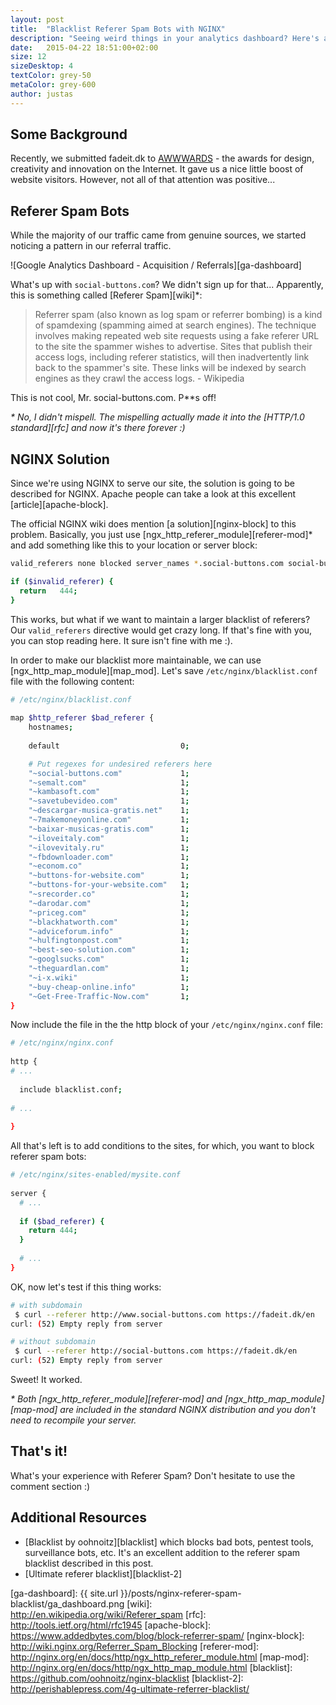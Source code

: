 ```yaml
---
layout: post
title:  "Blacklist Referer Spam Bots with NGINX"
description: "Seeing weird things in your analytics dashboard? Here's an easy approach for blacklisting Referer Spam Bots with NGINX."
date:   2015-04-22 18:51:00+02:00
size: 12
sizeDesktop: 4
textColor: grey-50
metaColor: grey-600
author: justas
---
```


## Some Background

Recently, we submitted fadeit.dk to [AWWWARDS][awwwards] - the awards for design, creativity and innovation on the Internet. It gave us a nice little boost of website visitors. However, not all of that attention was positive...

## Referer Spam Bots

While the majority of our traffic came from genuine sources, we started noticing a pattern in our referral traffic.

![Google Analytics Dashboard - Acquisition / Referrals][ga-dashboard]



What's up with `social-buttons.com`? We didn't sign up for that... Apparently, this is something called [Referer Spam][wiki]\*:

> Referrer spam (also known as log spam or referrer bombing) is a kind of spamdexing (spamming aimed at search engines). The technique involves making repeated web site requests using a fake referer URL to the site the spammer wishes to advertise. Sites that publish their access logs, including referer statistics, will then inadvertently link back to the spammer's site. These links will be indexed by search engines as they crawl the access logs. - Wikipedia

This is not cool, Mr. social-buttons.com. P\*\*s off!

*\* No, I didn't mispell. The mispelling actually made it into the [HTTP/1.0 standard][rfc] and now it's there forever :)*

## NGINX Solution

Since we're using NGINX to serve our site, the solution is going to be described for NGINX. Apache people can take a look at this excellent [article][apache-block].

The official NGINX wiki does mention [a solution][nginx-block] to this problem. Basically, you just use [ngx_http_referer_module][referer-mod]\* and add something like this to your location or server block:


```bash
valid_referers none blocked server_names *.social-buttons.com social-buttons.com badreferer2.com;

if ($invalid_referer) {
  return   444;
}
```

This works, but what if we want to maintain a larger blacklist of referers? Our `valid_referers` directive would get crazy long. If that's fine with you, you can stop reading here. It sure isn't fine with me :).

In order to make our blacklist more maintainable, we can use [ngx\_http\_map\_module][map_mod]. Let's save `/etc/nginx/blacklist.conf` file with the following content:


```bash
# /etc/nginx/blacklist.conf
 
map $http_referer $bad_referer {
    hostnames;
 
    default                           0;

    # Put regexes for undesired referers here
    "~social-buttons.com"             1;
    "~semalt.com"                     1;
    "~kambasoft.com"                  1;
    "~savetubevideo.com"              1;
    "~descargar-musica-gratis.net"    1;
    "~7makemoneyonline.com"           1;
    "~baixar-musicas-gratis.com"      1;
    "~iloveitaly.com"                 1;
    "~ilovevitaly.ru"                 1;
    "~fbdownloader.com"               1;
    "~econom.co"                      1;
    "~buttons-for-website.com"        1;
    "~buttons-for-your-website.com"   1;
    "~srecorder.co"                   1;
    "~darodar.com"                    1;
    "~priceg.com"                     1;
    "~blackhatworth.com"              1;
    "~adviceforum.info"               1;
    "~hulfingtonpost.com"             1;
    "~best-seo-solution.com"          1;
    "~googlsucks.com"                 1;
    "~theguardlan.com"                1;
    "~i-x.wiki"                       1;
    "~buy-cheap-online.info"          1;
    "~Get-Free-Traffic-Now.com"       1;
}
```

Now include the file in the the http block of your `/etc/nginx/nginx.conf` file:


```bash
# /etc/nginx/nginx.conf
 
http {
# ...
 
  include blacklist.conf;
 
# ...
 
}
```

All that's left is to add conditions to the sites, for which, you want to block referer spam bots:


```bash
# /etc/nginx/sites-enabled/mysite.conf
 
server {
  # ...
 
  if ($bad_referer) { 
    return 444; 
  } 
 
  # ...
}
```

OK, now let's test if this thing works:


```bash
# with subdomain
 $ curl --referer http://www.social-buttons.com https://fadeit.dk/en
curl: (52) Empty reply from server

# without subdomain
 $ curl --referer http://social-buttons.com https://fadeit.dk/en
curl: (52) Empty reply from server
```

Sweet! It worked.

*\* Both [ngx\_http\_referer\_module][referer-mod] and [ngx\_http\_map\_module][map-mod] are included in the standard NGINX distribution and you don't need to recompile your server.*

## That's it!

What's your experience with Referer Spam? Don't hesitate to use the comment section :)

## Additional Resources


- [Blacklist by oohnoitz][blacklist] which blocks bad bots, pentest tools, surveillance bots, etc. It's an excellent addition to the referer spam blacklist described in this post.
- [Ultimate referer blacklist][blacklist-2]

[awwwards]: http://www.awwwards.com/best-websites/fadeit-1/
[ga-dashboard]: {{ site.url }}/posts/nginx-referer-spam-blacklist/ga_dashboard.png
[wiki]: http://en.wikipedia.org/wiki/Referer_spam
[rfc]: http://tools.ietf.org/html/rfc1945
[apache-block]: https://www.addedbytes.com/blog/block-referrer-spam/
[nginx-block]: http://wiki.nginx.org/Referrer_Spam_Blocking
[referer-mod]: http://nginx.org/en/docs/http/ngx_http_referer_module.html
[map-mod]: http://nginx.org/en/docs/http/ngx_http_map_module.html
[blacklist]: https://github.com/oohnoitz/nginx-blacklist
[blacklist-2]: http://perishablepress.com/4g-ultimate-referrer-blacklist/
